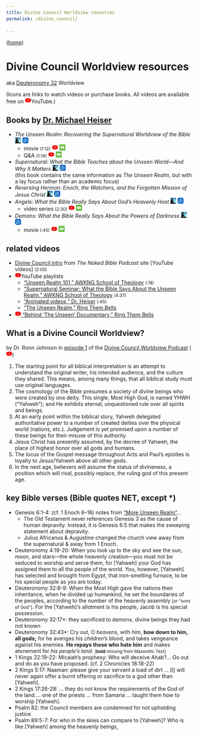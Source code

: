 ```yaml
---
title: Divine Council Worldview resources
permalink: /divine_council/

---
```


([home](/))

# Divine Council Worldview resources

aka [Deuteronomy 32](https://openbible.com/chapter/deuteronomy/32.htm) Worldview

<span class="smaller">(Icons are links to watch videos or purchase books. All videos are available free on ![‹YouTube›](./icons/youtube.webp)YouTube.)</span>

## Books by [Dr. Michael Heiser](https://drmsh.com)

- <cite>The Unseen Realm: Recovering the Supernatural Worldview of the Bible</cite>
    [![‹Amazon Kindle›](./icons/kindle.webp)](https://www.amazon.com/Unseen-Realm-Recovering-Supernatural-Worldview-ebook/dp/B0141QB9XA)
    [![‹Logos›](./icons/logos.webp)](https://www.logos.com/product/49583/the-unseen-realm-recovering-the-supernatural-worldview-of-the-bible)
    - movie <small>(<time datetime="PT1H12M">1:12</time>)</small>
        [![‹YouTube›](./icons/youtube.webp)](https://www.youtube.com/watch?v=2QM7anD5vSI&list=PLXkjd_l1xkSR5QikgFJQUoJpzK_4PXQWS)
        [![‹FaithlifeTV›](./icons/faithlife_tv.webp)](https://faithlifetv.com/media/701635)
    - Q&A <small>(<time datetime="PT1H14M">1:14</time>)</small>
        [![‹YouTube›](./icons/youtube.webp)](https://www.youtube.com/watch?v=oHXLnxlpZ1s&list=PLXkjd_l1xkSR5QikgFJQUoJpzK_4PXQWS)
        [![‹FaithlifeTV›](./icons/faithlife_tv.webp)](https://faithlifetv.com/media/695391)
- <cite>Supernatural: What the Bible Teaches about the Unseen World—And Why It Matters</cite>
    [![‹Amazon Kindle›](./icons/kindle.webp)](https://www.amazon.com/Supernatural-Bible-Teaches-Unseen-Matters-ebook/dp/B016LT2YHA)
    [![‹Logos›](./icons/logos.webp)](https://www.logos.com/product/53263/supernatural-what-the-bible-teaches-about-the-unseen-world-and-why-it-matters)\
    (this book contains the same information as <cite>The Unseen Realm</cite>, but with a lay focus rather than an academic focus)
- <cite>Reversing Hermon: Enoch, the Watchers, and the Forgotten Mission of Jesus Christ</cite>
    [![‹Amazon Kindle›](./icons/kindle.webp)](https://www.amazon.com/Reversing-Hermon-Watchers-Forgotten-Mission-ebook/dp/B0723B2Z4S)
    [![‹Logos›](./icons/logos.webp)](https://www.logos.com/product/144076/reversing-hermon-enoch-the-watchers-and-the-forgotten-mission-of-jesus-christ)
- <cite>Angels: What the Bible Really Says About God’s Heavenly Host</cite>
    [![‹Amazon Kindle›](./icons/kindle.webp)](https://www.amazon.com/Angels-Bible-Really-About-Heavenly-ebook/dp/B07GJWPXC3)
    [![‹Logos›](./icons/logos.webp)](https://www.logos.com/product/148914/angels-what-the-bible-really-says-about-gods-heavenly-host)
    - video series <small>(<time datetime="PT2H30M">2:30</time>)</small>
        [![‹YouTube›](./icons/youtube.webp)](https://www.youtube.com/playlist?list=PLXkjd_l1xkSR54qBf18i3TFoZDCf4XQl2)
        [![‹FaithlifeTV›](./icons/faithlife_tv.webp)](https://faithlifetv.com/media/898709)
- <cite>Demons: What the Bible Really Says About the Powers of Darkness</cite>
    [![‹Amazon Kindle›](./icons/kindle.webp)](https://www.amazon.com/Demons-Bible-Really-Powers-Darkness-ebook/dp/B088C559H7)
    [![‹Logos›](./icons/logos.webp)](https://www.logos.com/product/178154/demons-what-the-bible-really-says-about-the-powers-of-darkness)
    - movie <small>(<time datetime="PT45M">:45</time>)</small>
        [![‹YouTube›](./icons/youtube.webp)](https://www.youtube.com/watch?v=H41Lw2YEY74&list=PLXkjd_l1xkSR5QikgFJQUoJpzK_4PXQWS)
        [![‹FaithlifeTV›](./icons/faithlife_tv.webp)](https://faithlifetv.com/media/769727)

## related videos

- [Divine Council intro](https://nakedbiblepodcast.com/newstarthere) from <cite>The Naked Bible Podcast</cite> site [YouTube videos] <small>(<time datetime="PT2H">2:00</time>)</small>
- ![‹YouTube›](./icons/youtube.webp)YouTube playlists
    - [“Unseen Realm 101,” AWKNG School of Theology](https://www.youtube.com/playlist?list=PL9-E3d1xt1O6W7NjDlqsZ18jSOvKMxqpZ) <small>(<time datetime="PT18M">:18</time>)</small>
    - [“Supernatural Seminar: What the Bible Says About the Unseen Realm,” AWKNG School of Theology](https://www.youtube.com/playlist?list=PL9-E3d1xt1O5zI2xExz8gGUoQjvhUtN9x) <small>(<time datetime="PT4H37M">4:37</time>)</small>
    - [“Animated videos,” Dr. Heiser](https://www.youtube.com/playlist?list=PLwfjUxja_BKfwvToPOvJensysS-PEup_f) <small>(<time datetime="PT45M">:45</time>)</small>
    - [“The Unseen Realm,” Ring Them Bells](https://www.youtube.com/playlist?list=PLnVDnbbID1uLfqYYXcvVK802uKZNqiVfL)
- [![‹YouTube›](./icons/youtube.webp) “Behind ‘The Unseen’ Documentary,” Ring Them Bells](https://www.youtube.com/watch?v=qylaqBx5Xdg)

## What is a Divine Council Worldview?

by Dr. Ronn Johnson in [episode 1](https://www.youtube.com/watch?v=zXDY0OLRspU&list=PLwfjUxja_BKcaWv3hBTWDpo0OpydSLSeq&t=1555) of the [Divine Council Worldview Podcast](https://sites.libsyn.com/513968/site) ([![‹YouTube›](./icons/youtube.webp)](https://www.youtube.com/playlist?list=PLwfjUxja_BKcaWv3hBTWDpo0OpydSLSeq))

1. The starting point for all biblical interpretation is an attempt to understand the original writer, his intended audience, and the culture they shared. This means, among many things, that all biblical study must use original languages.
2. The cosmology of the Bible presumes a society of divine beings who were created by one deity. This single, Most High God, is named YHWH (“Yahweh”); and He exhibits eternal, unquestioned rule over all spirits and beings.
3. At an early point within the biblical story, Yahweh delegated authoritative power to a number of created deities over the physical world (nations, etc.). Judgement is yet promised upon a number of these beings for their misuse of this authority.
4. Jesus Christ has presently assumed, by the decree of Yahweh, the place of highest honor over all gods and humans.
5. The locus of the Gospel message throughout Acts and Paul’s epistles is loyalty to Jesus/<wbr/>Yahweh above all other gods.
6. In the next age, believers will assume the status of divineness, a position which will rival, possibly replace, the ruling god of this present age.

## key Bible verses (Bible quotes NET, except *)

- Genesis 6:1-4: (cf. 1 Enoch 6–16) notes from [“More Unseen Realm”](https://www.moreunseenrealm.com/)…
    - The Old Testament never references Genesis 3 as the cause of human depravity. Instead, it is Genesis 6:5 that makes the sweeping statement about depravity.
    - Julius Africanus & Augustine changed the church view away from the supernatural & away from 1 Enoch.
- Deuteronomy 4:19-20: <span class="Bible">When you look up to the sky and see the sun, moon, and stars—the whole heavenly creation—you must not be seduced to worship and serve them, for [Yahweh] your God has assigned them to all the people of the world. You, however, [Yahweh] has selected and brought from Egypt, that iron-smelting furnace, to be his special people as you are today.</span>
- Deuteronomy 32:8-9: <span class="Bible">When the Most High gave the nations their inheritance, when he divided up humankind, he set the boundaries of the peoples, according to the number of the heavenly assembly</span> <small>[or “sons of God”]</small><span class="Bible">. For the [Yahweh]’s allotment is his people, Jacob is his special possession.</span>
- Deuteronomy 32:17*: <span class="Bible">they sacrificed to demons, divine beings they had not known</span>
- Deuteronomy 32:43*: <span class="Bible"> Cry out, O *heavens*, with *him*, **bow down to him, all gods;** for he avenges his *children*’s blood, and takes vengeance against his enemies. **He repays those who hate him** and makes atonement for *his people’s land*. </span> <small>[**bold** missing from Masoretic Text]</small>
- 1 Kings 22:19-22: Micaiah’s prophesy: <span class="Bible">Who will deceive Ahab?… Go out and do as you have proposed.</span> (cf. 2 Chronicles 18:18-22)
- 2 Kings 5:17: Naaman: <span class="Bible">please give your servant a load of dirt … \[I] will never again offer a burnt offering or sacrifice to a god other than [Yahweh].</span>
- 2 Kings 17:26-28: <span class="Bible">… they do not know the requirements of the God of the land.… one of the priests … from Samaria … taught them how to worship [Yahweh].</span>
- Psalm 82: the Council members are condemned for not upholding justice
- Psalm 89:5-7: <span class="Bible">For who in the skies can compare to [Yahweh]?  Who is like [Yahweh] among the heavenly beings,</span>
